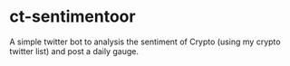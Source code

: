 # ct-sentimentoor
A simple twitter bot to analysis the sentiment of Crypto (using my crypto twitter list) and post a daily gauge.
